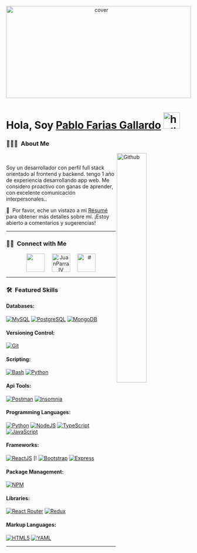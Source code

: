 <div align="center">
<img width="100%" height = "250px" src="https://diocesanos.es/blogs/equipotic/wp-content/uploads/sites/2/2020/06/banner_2_opt2.gif" alt="cover" />
</div>

# **Hola, Soy [Pablo Farias Gallardo](https://www.linkedin.com/in/pablo-farias-gallardo-3355a8b8/)** <img width="45" src="https://user-images.githubusercontent.com/76783198/182454378-115c3a2e-50cc-490e-85f0-fbdfab7f36ba.gif" alt="holis"> 

### 👨🏻‍💻 &nbsp;About Me
<div>
<img width="40%" align="right" alt="Github" src="https://i.pinimg.com/originals/cd/59/d6/cd59d626dc86397fe45080e6e9c7027d.gif" />
<br>
<p aligh="justify">
Soy un desarrollador con perfil full stack orientado al frontend y backend.
tengo 1 año de experiencia desarrollando app web. Me considero proactivo con ganas de aprender, con excelente comunicación interpersonales..
  
📄 &nbsp;Por favor, eche un vistazo a mi  [Résumé](#) para obtener más detalles sobre mí. ¡Estoy abierto a comentarios y sugerencias!
  
</p>
</div>
<hr>

<h3 align="left">🤝🏻 &nbsp;Connect with Me</h3> 
<p align="center">
<a href="#" target="blank"><img align="center" src="https://img.icons8.com/cute-clipart/64/000000/twitter.png" alt="" height="50" width="50" /></a> &nbsp;&nbsp;&nbsp;
<a href="https://www.linkedin.com/in/pablo-farias-gallardo-3355a8b8/" target="blank"><img align="center" src="https://img.icons8.com/cute-clipart/64/000000/linkedin.png" alt="JuanParraIV" height="50" width="50" /></a>&nbsp;&nbsp;&nbsp;&nbsp;
<a href="#" target="blank"><img align="center" src="https://img.icons8.com/cute-clipart/64/000000/instagram-new.png" alt="#" height="50" width="50" /></a>
</p>
<hr>


<h3 align="left">🛠 &nbsp;Featured Skills</h3>


#### Databases:
[![MySQL](https://img.shields.io/badge/MySQL-00000F?style=for-the-badge&logo=mysql&logoColor=white)](https://www.mysql.com/) [![PostgreSQL](https://img.shields.io/badge/PostgreSQL-31648C?style=for-the-badge&logo=postgresql&logoColor=white)](https://www.postgresql.org/) [![MongoDB](https://img.shields.io/badge/MongoDB-4EA94B?style=for-the-badge&logo=mongodb&logoColor=white)](https://www.mongodb.com/)

#### Versioning Control:
[![Git](https://img.shields.io/badge/Git-F05032?style=for-the-badge&logo=git&logoColor=white)](https://git-scm.com/)

#### Scripting:
[![Bash](https://img.shields.io/badge/Bash-00000F?style=for-the-badge&logo=bash&logoColor=white)](https://www.mysql.com/) [![Python](https://img.shields.io/badge/Python-366C9C?style=for-the-badge&logo=python&logoColor=white)](https://www.python.org/)

#### Api Tools:
[![Postman](https://img.shields.io/badge/Postman-FF6C37?style=for-the-badge&logo=postman&logoColor=white)](https://www.postman.com/) [![Insomnia](https://img.shields.io/badge/Insomnia-4000BF?style=for-the-badge&logo=insomnia&logoColor=white)](https://insomnia.rest/)
#### Programming Languages:
[![Python](https://img.shields.io/badge/Python-366C9C?style=for-the-badge&logo=python&logoColor=white)](https://www.python.org/) [![NodeJS](https://img.shields.io/badge/Node.js-339933?style=for-the-badge&logo=nodedotjs&logoColor=white)](https://nodejs.org/) [![TypeScript](https://img.shields.io/badge/typescript-%23007ACC.svg?style=for-the-badge&logo=typescript&logoColor=white)](https://www.typescriptlang.org/) [![JavaScript](https://img.shields.io/badge/JavaScript-323330?style=for-the-badge&logo=javascript&logoColor=F7DF1E)](https://www.w3schools.com/js/)

#### Frameworks:
[![ReactJS](https://img.shields.io/badge/React-20232A?style=for-the-badge&logo=react&logoColor=61DAFB)](https://reactjs.org/) [! [![Bootstrap](https://img.shields.io/badge/Bootstrap-563D7C?style=for-the-badge&logo=bootstrap&logoColor=white)](https://getbootstrap.com/)  [![Express](https://img.shields.io/badge/Express.js-000000?style=for-the-badge&logo=express&logoColor=white)](https://expressjs.com/) 

#### Package Management:
 [![NPM](https://img.shields.io/badge/npm-CB3837?style=for-the-badge&logo=npm&logoColor=white)](https://www.npmjs.com/)

#### Libraries:
[![React Router](https://img.shields.io/badge/React_Router-CA4245?style=for-the-badge&logo=react-router&logoColor=white)](https://reactrouter.com/) [![Redux](https://img.shields.io/badge/Redux-593D88?style=for-the-badge&logo=redux&logoColor=white)](https://redux.js.org/)

#### Markup Languages:
[![HTML5](https://img.shields.io/badge/HTML5-E34F26?style=for-the-badge&logo=html5&logoColor=white)](https://www.w3schools.com/html/) [![YAML](https://img.shields.io/badge/YAML-C5161D?style=for-the-badge&logo=yaml&logoColor=white)](https://yaml.org/)

<hr>


